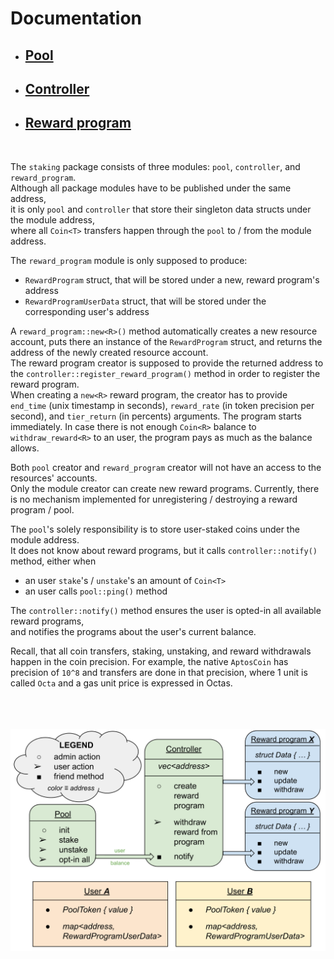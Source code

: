 # Documentation
-  ## <a href="pool.md">Pool</a>
-  ## <a href="controller.md">Controller</a>
-  ## <a href="reward_program.md">Reward program</a>
<br>

The `staking` package consists of three modules: `pool`, `controller`, and `reward_program`.<br>
Although all package modules have to be published under the same address,<br>
it is only `pool` and `controller` that store their singleton data structs under the module address,<br>
where all `Coin<T>` transfers happen through the `pool` to / from the module address.<br>

The `reward_program` module is only supposed to produce:
- `RewardProgram` struct, that will be stored under a new, reward program's address
- `RewardProgramUserData` struct, that will be stored under the corresponding user's address

A `reward_program::new<R>()` method automatically creates a new resource account, puts there an instance of the `RewardProgram` struct, and returns the address of the newly created resource account.<br>
The reward program creator is supposed to provide the returned address to the `controller::register_reward_program()` method in order to register the reward program.<br>
When creating a `new<R>` reward program, the creator has to provide `end_time` (unix timestamp in seconds), `reward_rate` (in token precision per second), and `tier_return` (in percents) arguments. The program starts immediately. In case there is not enough `Coin<R>` balance to `withdraw_reward<R>` to an user, the program pays as much as the balance allows.

Both `pool` creator and `reward_program` creator will not have an access to the resources' accounts.<br>
Only the module creator can create new reward programs. Currently, there is no mechanism implemented for unregistering / destroying a reward program / pool.

The `pool`'s solely responsibility is to store user-staked coins under the module address.<br>
It does not know about reward programs, but it calls `controller::notify()` method, either when
* an user `stake`'s / `unstake`'s an amount of `Coin<T>`
* an user calls `pool::ping()` method

The `controller::notify()` method ensures the user is opted-in all available reward programs,<br>
and notifies the programs about the user's current balance.

Recall, that all coin transfers, staking, unstaking, and reward withdrawals happen in the coin precision. For example, the native `AptosCoin` has precision of `10^8` and transfers are done in that precision, where 1 unit is called `Octa` and a gas unit price is expressed in Octas.

<br>
<br>
<br>
<img src='../diagram.svg'>
